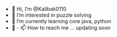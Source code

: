 - 👋 Hi, I’m @Kalibak0110
- 👀 I’m interested in puzzle solving
- 🌱 I’m currently learning core java, python
- 💞️ - 📫 How to reach me ... updating soon

<!---
Kalibak0110/Kalibak0110 is a ✨ special ✨ repository because its `README.md` (this file) appears on your GitHub profile.
You can click the Preview link to take a look at your changes.
--->

